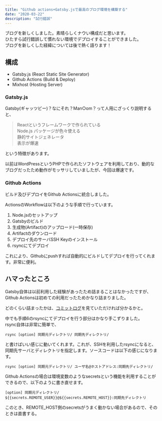 ```yaml
---
title: "Github actions+Gatsby.jsで最高のブログ環境を構築する"
date: "2020-03-22"
description: "試行錯誤"
---
```


ブログを新しくしました。素晴らしくナウい構成だと思います。  
ひたすら試行錯誤して慣れない環境でデプロイすることができました。  
ブログを新しくした経緯については後で熱く語ります！

## 構成
- Gatsby.js (React Static Site Generator)
- Github Actions (Build & Deploy)
- Mixhost (Hosting Server)

### Gatsby.js

Gatsby(ギャッツビー)？なにそれ？Man○om？って人用にざっくり説明すると、

> Reactというフレームワークで作られている  
> Node.js パッケージが色々使える  
> 静的サイトジェネレータ  
> 表示が爆速

という特徴があります。

以前はWordPressというPHPで作られたソフトウェアを利用しており、動的なブログだったため動作がモッサリしていましたが、今回は爆速です。

### Github Actions

ビルド及びデプロイをGithub Actionsに統合しました。

ActionsのWorkflowは以下のような手順で行っています。
1. Node.jsのセットアップ
2. Gatsbyのビルド
3. 生成物(Artifact)のアップロード(一時保存)
4. Artifactのダウンロード
5. デプロイ先のサーバSSH Keyのインストール
6. rsyncにてデプロイ


これにより、Githubにpushすれば自動的にビルドしてデプロイを行ってくれます。非常に便利。

## ハマったところ

Gatsby自体は以前利用した経験があったため詰まることはなかったですが、Github Actionsは初めての利用だったためかなり詰まりました。

どのくらい詰まったかは、[コミットログ](https://github.com/psbss/yuu-blog/commits/develop)を見ていただければ分かるかと。

中でも手順6のrsyncにてデプロイを行う部分はかなり手こずりました。  
rsync自体は非常に簡単で、

```bash:title=bash
rsync [option] 同期元ディレクトリ/ 同期先ディレクトリ/
```

と書けばいい感じに動いてくれます。これが、SSHを利用したrsyncになると、同期先サーバとディレクトリを指定します。ソースコードは以下の感じになります。

```bash:title=bash
rsync [option] 同期元ディレクトリ/ ユーザ名@ホストアドレス:同期先ディレクトリ/
```

Github Actionsの場合は環境変数のようなsecretsという機能を利用することができるので、以下のように書き直せます。

```bash:title=bash
[option] 同期元ディレクトリ/ ${{secrets.REMOTE_USER}}@${{secrets.REMOTE_HOST}}:同期先ディレクトリ
```
このとき、REMOTE_HOST側のsecretsがうまく動かない場合があるので、そのときは直書する。
